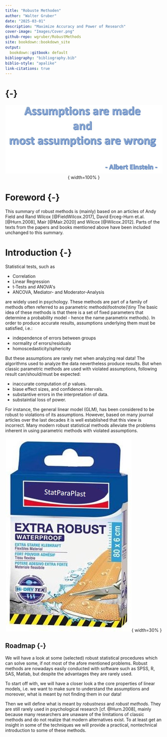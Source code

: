 ```yaml
---
title: "Robuste Methoden"
author: "Walter Gruber"
date: "2025-03-01"
description: "Maximize Accuracy and Power of Research"
cover-image: "Images/Cover.png"
github-repo: wgruber/RobustMethods
site: bookdown::bookdown_site
output:
  bookdown::gitbook: default
bibliography: "bibliography.bib"
biblio-style: "apalike"
link-citations: true
---
```


# {-}

<center>

![](Images/Assumptions.JPG){ width=100% }

</center>



# Foreword {-}

This summary of robust methods is (mainly) based on an articles of Andy Field and Rand Wilcox [@FieldWilcox.2017], David Erceg-Hurn et.al. [@Hurn.2008], Mair [@Mair.2020] and Wilcox [@Wilcox.2012]. Parts of the texts from the papers and books mentioned above have been included unchanged to this summary.

# Introduction {-}

Statistical tests, such as 

  - Correlation
  - Linear Regression 
  - t-Tests and ANOVA's
  - ANCOVA, Mediator- and Moderator-Analysis 

are widely used in psychology. These methods are part of a family of methods often referred to as parametric methods\footnote{\tiny The basic idea of these methods is that there is a set of fixed parameters that determine a probability model - hence the name parametrix methods}. In order to produce accurate results, assumptions underlying them must be satisfied, i.e.:

  - independence of errors between groups
  - normality of errors/residuals
  - homoscedasticity/sphericity

But these assumptions are rarely met when analyzing real data! The algorithms used to analyze the data nevertheless produce results. But when classic parametric methods are used with violated assumptions, following  result can/should/must be expected:

  - inaccurate computation of $p$ values.
  - biase effect sizes, and confidence intervals. 
  - substantive errors in the interpretation of data. 
  - substaintial loss of power.
  
For instance, the general linear model (GLM), has been considered to be robust to violations of its assumptions. 
However, based on many journal articles over the last decades it is well established that this view is incorrect. Many modern robust statistical methods alleviate the problems inherent in using parametric methods with violated assumptions. 

<center>

![**Figure 1**: use StatParaPlast to solve all your nasty statistical problems. Look inside the package to disover the fantastic world on NNS (No Nonsense Statistic). Available in different sizes and colors.](Images/RobustHansaPlast.JPG){ width=30% }

</center>

## Roadmap {-}

We will have a look at some (selected) robust statistical procedures which can solve some, if not most of the afore mentioned problems. Robust methods are nowadays easily conducted with software such as SPSS, R, SAS, Matlab, but despite the advantages they are rarely used.

To start off with, we will have a closer look a the core properties of linear models, i.e. we want to make sure to understand the assumptions and moreover, what is meant by not finding them in our data!

Then we will define what is meant by *robustness* and *robust methods*. They are still rarely used in psychological research [cf. @Hurn.2008], mainly because many researchers are unaware of the limitations of classic methods and do not realize that modern alternatives exist. To at least get an insight in some of the techniques we will provide a practical, nontechnical introduction to some of these methods.
